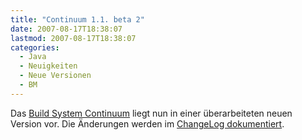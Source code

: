 ```yaml
---
title: "Continuum 1.1. beta 2"
date: 2007-08-17T18:38:07
lastmod: 2007-08-17T18:38:07
categories:
  - Java
  - Neuigkeiten
  - Neue Versionen
  - BM
---
```

Das [Build System Continuum](http://maven.apache.org/continuum) liegt nun in einer überarbeiteten neuen Version vor. 
Die Änderungen werden im [ChangeLog dokumentiert](http://jira.codehaus.org/secure/ReleaseNote.jspa?projectId=10540&styleName=Html&version=13606).
